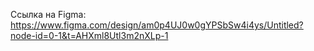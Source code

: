 Ссылка на Figma: https://www.figma.com/design/am0p4UJ0w0gYPSbSw4i4ys/Untitled?node-id=0-1&t=AHXml8Utl3m2nXLp-1

